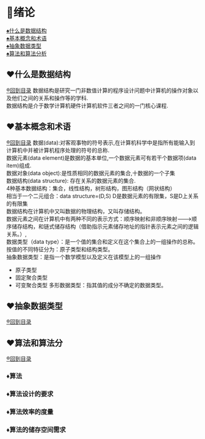 <p id="title"></p>

# :dart:绪论

<a href="#p1">:spades:什么是数据结构</a><br>
<a href="#p2">:spades:基本概念和术语</a><br>
<a href="#p3">:spades:抽象数据类型</a><br>
<a href="#p4">:spades:算法和算法分析</a><br>

<p id="p1"></p>

## :hearts:什么是数据结构
<a href="#title">:registered:回到目录</a>
数据结构是研究一门非数值计算的程序设计问题中计算机的操作对象以及他们之间的关系和操作等的学科.<br>
数据结构是介于数学计算机硬件计算机软件三者之间的一门核心课程.
<p id="p2"></p>

## :hearts:基本概念和术语
<a href="#title">:registered:回到目录</a>
数据(data):对客观事物的符号表示,在计算机科学中是指所有能输入到计算机中并被计算机程序处理的符号的总称.<br>
数据元素(data element)是数据的基本单位,一个数据元素可有若干个数据项(data item)组成.<br>
数据对象(data object):是性质相同的数据元素的集合,十数据的一个子集<br>
数据结构(data structure): 存在关系的数据元素的集合.<br>
    4种基本数据结构：集合，线性结构，树形结构，图形结构（网状结构）  <br>
    相当于一个二元组合：data structure=(D,S)
    D是数据元素的有限集，S是D上关系的有限集<br>
数据结构在计算机中又叫数据的物理结构，又叫存储结构。<br>
数据元素之间在计算机中有两种不同的表示方式：顺序映射和非顺序映射--->顺序储存结构，和链式储存结构（借助指示元素储存地址的指针表示元素之间的逻辑关系。）,<br>
数据类型（data type）：是一个值的集合和定义在这个集合上的一组操作的总称。按值的不同特征分为：原子类型和结构类型。<br>
抽象数据类型：是指一个数学模型以及定义在该模型上的一组操作<br>
+ 原子类型
+ 固定聚合类型
+ 可变聚合类型
多形数据类型：指其值的成分不确定的数据类型。
<p id="p3"></p>

## :hearts:抽象数据类型
<a href="#title">:registered:回到目录</a>
<p id="p4"></p>

## :hearts:算法和算法分
<a href="#title">:registered:回到目录</a>
### :diamonds:算法
### :diamonds:算法设计的要求
### :diamonds:算法效率的度量
### :diamonds:算法的储存空间需求
